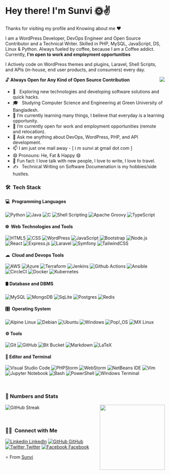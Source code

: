 <h1>Hey there! I'm Sunvi 🌞✌</h1>

Thanks for visiting my profile and Knowing about me ❤

I am a WordPress Developer, DevOps Engineer and Open Source Contributor and a Technical Writer. Skilled in PHP, MySQL, JavaScript, DS, Linux & Python. Always fueled by coffee, because I am a Coffee addict. Currently, **I'm open to work and employment opportunities**

I Actively code on WordPress themes and plugins, Laravel, Shell Scripts, and APIs (in-house, end user products, and consumers) every day.

<img align="right" src="https://media.giphy.com/media/DLz5I4BGyRSOlbSC3o/giphy.gif" />

🔓&nbsp;**Always Open for Any Kind of Open Source Contribution**

- 🤔 &nbsp; Exploring new technologies and developing software solutions and quick hacks.
- 🎓 &nbsp; Studying Computer Science and Engineering at Green University of Bangladesh.
- 🌱 I’m currently learning many things, I believe that everyday is a learning opportunity.
- 👯 I’m currently open for work and employment opportunities (remote and relocation).
- 💬 Ask me anything about DevOps, WordPress, PHP, and API development.
- 📫 I am just one mail away - [ i m sunvi at gmail dot com ]
- 😄 Pronouns: He, Fat & Happy 😄
- :partying_face: Fun fact: I love talk with new people, I love to write, I love to travel.
- ✍️ &nbsp; Technical Writing on Software Documenation is my hobbies/side hustles.


<h3> 🛠 &nbsp;Tech Stack</h3>

<h4> 💻 &nbsp;Programming Languages</h4>

  ![Python](https://img.shields.io/badge/Python-14354C?style=for-the-badge&logo=python&logoColor=white)
  ![Java](https://img.shields.io/badge/Java-ED8B00?style=for-the-badge&logo=openjdk&logoColor=white)
  ![C](https://img.shields.io/badge/C-00599C?style=for-the-badge&logo=c&logoColor=white)
  ![Shell Scripting](https://img.shields.io/badge/Shell_Script-121011?style=for-the-badge&logo=gnu-bash&logoColor=white)
  ![Apache Groovy](https://img.shields.io/badge/Apache%20Groovy-4298B8.svg?style=for-the-badge&logo=Apache+Groovy&logoColor=white)
  ![TypeScript](https://img.shields.io/badge/typescript-%23007ACC.svg?style=for-the-badge&logo=typescript&logoColor=white)

<h4> 🌐 &nbsp;Web Technologies and Tools</h4>

  ![HTML5](https://img.shields.io/badge/HTML5-E34F26?style=for-the-badge&logo=html5&logoColor=white)
  ![CSS](https://img.shields.io/badge/CSS3-1572B6?style=for-the-badge&logo=css3&logoColor=white)
  ![WordPress](https://img.shields.io/badge/Wordpress-21759B?style=for-the-badge&logo=wordpress&logoColor=white)
  ![JavaScript](https://img.shields.io/badge/JavaScript-323330?style=for-the-badge&logo=javascript&logoColor=F7DF1E)
  ![Bootstrap](https://img.shields.io/badge/Bootstrap-563D7C?style=for-the-badge&logo=bootstrap&logoColor=white)
  ![Node.js](https://img.shields.io/badge/Node.js-43853D?style=for-the-badge&logo=node.js&logoColor=white)
  ![React](https://img.shields.io/badge/React-20232A?style=for-the-badge&logo=react&logoColor=61DAFB)
  ![Express.js](https://img.shields.io/badge/express.js-%23404d59.svg?style=for-the-badge&logo=express&logoColor=%2361DAFB)
  ![Laravel](https://img.shields.io/badge/laravel-%23FF2D20.svg?style=for-the-badge&logo=laravel&logoColor=white)
  ![Symfony](https://img.shields.io/badge/symfony-%23000000.svg?style=for-the-badge&logo=symfony&logoColor=white)
  ![TailwindCSS](https://img.shields.io/badge/tailwindcss-%2338B2AC.svg?style=for-the-badge&logo=tailwind-css&logoColor=white)
  
  <h4> ☁ &nbsp;Cloud and Devops Tools</h4>
  
   ![AWS](https://img.shields.io/badge/Amazon_AWS-232F3E?style=for-the-badge&logo=amazon-aws&logoColor=white)
  ![Azure](https://img.shields.io/badge/Azure_DevOps-0078D7?style=for-the-badge&logo=azure-devops&logoColor=white)
  ![Terraform](https://img.shields.io/badge/terraform-%235835CC.svg?style=for-the-badge&logo=terraform&logoColor=white)
  ![Jenkins](https://img.shields.io/badge/Jenkins-D24939?style=for-the-badge&logo=Jenkins&logoColor=white)
  ![Github Actions](https://img.shields.io/badge/GitHub_Actions-2088FF?style=for-the-badge&logo=github-actions&logoColor=white)
  ![Ansible](https://img.shields.io/badge/ansible-%231A1918.svg?style=for-the-badge&logo=ansible&logoColor=white)
  ![CircleCI](https://img.shields.io/badge/circle%20ci-%23161616.svg?style=for-the-badge&logo=circleci&logoColor=white)
  ![Docker](https://img.shields.io/badge/docker-%230db7ed.svg?style=for-the-badge&logo=docker&logoColor=white)
  ![Kubernetes](https://img.shields.io/badge/kubernetes-%23326ce5.svg?style=for-the-badge&logo=kubernetes&logoColor=white)
  
  
<h4>🛢&nbsp;Database and DBMS</h4>

  ![MySQL](https://img.shields.io/badge/mysql-%2300f.svg?style=for-the-badge&logo=mysql&logoColor=white)
  ![MongoDB](https://img.shields.io/badge/MongoDB-%234ea94b.svg?style=for-the-badge&logo=mongodb&logoColor=white)
  ![SqLite](https://img.shields.io/badge/SQLite-07405E?style=for-the-badge&logo=sqlite&logoColor=white)
  ![Postgres](https://img.shields.io/badge/postgres-%23316192.svg?style=for-the-badge&logo=postgresql&logoColor=white)
  ![Redis](https://img.shields.io/badge/redis-%23DD0031.svg?style=for-the-badge&logo=redis&logoColor=white)
  
  <h4>🎛️ &nbsp;Operating System</h4>
  
  ![Alpine Linux](https://img.shields.io/badge/Alpine_Linux-%230D597F.svg?style=for-the-badge&logo=alpine-linux&logoColor=white)
  ![Debian](https://img.shields.io/badge/Debian-D70A53?style=for-the-badge&logo=debian&logoColor=white)
  ![Ubuntu](https://img.shields.io/badge/Ubuntu-E95420?style=for-the-badge&logo=ubuntu&logoColor=white)
  ![Windows](https://img.shields.io/badge/Windows-0078D6?style=for-the-badge&logo=windows&logoColor=white)
  ![Pop!\_OS](https://img.shields.io/badge/Pop!_OS-48B9C7?style=for-the-badge&logo=Pop!_OS&logoColor=white)
  ![MX Linux](https://img.shields.io/badge/-MX%20Linux-%23000000?style=for-the-badge&logo=MXlinux&logoColor=white)

<h4>⚙&nbsp;Tools</h4>

  ![Git](https://img.shields.io/badge/git-%23F05033.svg?style=for-the-badge&logo=git&logoColor=white)
  ![GitHub](https://img.shields.io/badge/github-%23121011.svg?style=for-the-badge&logo=github&logoColor=white)
  ![Bit Bucket](https://img.shields.io/badge/Bitbucket-0747a6?style=for-the-badge&logo=bitbucket&logoColor=white)
 ![Markdown](https://img.shields.io/badge/markdown-%23000000.svg?style=for-the-badge&logo=markdown&logoColor=white)
  ![LaTeX](https://img.shields.io/badge/latex-%23008080.svg?style=for-the-badge&logo=latex&logoColor=white)
  
  <h4> 🔧&nbsp;Editor and Terminal</h4>

  ![Visual Studio Code](https://img.shields.io/badge/Visual%20Studio%20Code-0078d7.svg?style=for-the-badge&logo=visual-studio-code&logoColor=white)
  ![PHPStorm](http://img.shields.io/badge/-PHPStorm-181717?style=for-the-badge&logo=phpstorm&logoColor=white)
  ![WebStorm](https://img.shields.io/badge/webstorm-143?style=for-the-badge&logo=webstorm&logoColor=white&color=black)
  ![NetBeans IDE](https://img.shields.io/badge/NetBeansIDE-1B6AC6.svg?style=for-the-badge&logo=apache-netbeans-ide&logoColor=white)
  ![Vim](https://img.shields.io/badge/VIM-%2311AB00.svg?style=for-the-badge&logo=vim&logoColor=white)
  ![Jupyter Notebook](https://img.shields.io/badge/jupyter-%23FA0F00.svg?style=for-the-badge&logo=jupyter&logoColor=white)
  ![Bash](https://img.shields.io/badge/GNU%20Bash-4EAA25?style=for-the-badge&logo=GNU%20Bash&logoColor=white)
  ![PowerShell](https://img.shields.io/badge/PowerShell-%235391FE.svg?style=for-the-badge&logo=powershell&logoColor=white)
  ![Windows Terminal](https://img.shields.io/badge/Windows%20Terminal-%234D4D4D.svg?style=for-the-badge&logo=windows-terminal&logoColor=white)

<br/>
<h3>🔢&nbsp;Numbers and Stats </h3>

<a href="https://github.com/msunvi">
  <img height="205em" align="right" src="https://github-readme-stats.vercel.app/api?username=msunvi&theme=buefy&show_icons=true" />
<!--   <img height="180em" src="https://github-readme-stats.vercel.app/api/top-langs/?username=msunvi&theme=buefy&layout=compact" /> -->
</a>

![GitHub Streak](https://github-readme-streak-stats.herokuapp.com?user=msunvi&theme=onedark&border_radius=2&mode=weekly)

<br/>

<h3> 🤝🏻 &nbsp;Connect with Me </h3>

[![Linkedin](https://i.stack.imgur.com/gVE0j.png) LinkedIn](https://www.linkedin.com/in/mainulsunvi) [![GitHub](https://i.stack.imgur.com/tskMh.png) GitHub](https://github.com/mainulsunvi) [![Twitter](http://i.imgur.com/wWzX9uB.png) Twitter](https://twitter.com/mainulsunvi) [![Facebook](http://i.imgur.com/fep1WsG.png) Facebook](https://facebook.com/sanvy)

⭐️ From [Sunvi](https://github.com/msunvi)


